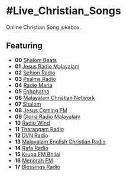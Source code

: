 # #Live_Christian_Songs

Online Christian Song jukebox.

## Featuring
* **00** [Shalom Beats](http://rd.shalombeatsradio.com:8006/stream)
* **01** [Jesus Radio Malayalam](http://88.198.138.88:8000/jesusradio/;.m3u)
* **02** [Sehion Radio](http://199.195.194.140:8012/stream)
* **03** [Psalms Radio](http://5.79.88.132:7084/;stream.mp3)
* **04** [Radio Maria](https://dreamsiteradiocp2.com/proxy/rmindia1?mp=/stream)
* **05** [Ephphatha](https://ephphatha.radioca.st/stream?type=http&nocache=15206)
* **06** [Malayalam Christian Network](https://s2.radio.co/sf61790a26/listen)
* **07** [Shalom](https://stream.radio.co/s1383afdc9/listen?ver=52115)
* **08** [Jesus Coming FM](http://live.jesuscomingfm.com:8584/listen.pls?sid=1)
* **09** [Gloria Radio Malayalam](http://5.79.88.132:7233/;type=mp3)
* **10** [Radio Wind](https://stream.radio.co/s9015a8e16/listen)
* **11** [Tharangam Radio](https://listen.radioking.com/radio/378295/stream/428998)
* **12** [DVN Radio](https://bozztv.com/36bay2/divine-event/tracks-v1a1/mono.m3u8)
* **13** [Malayalam English Christian Radio](http://37.187.93.104:8586/stream?listening-from-radio-garden=1624554589243)
* **14** [Rafa Radio](http://37.59.47.192:8596/stream?listening-from-radio-garden=1624554653167)
* **15** [Krupa FM Bhilai](http://radio.zionmediait.com:5327/;?listening-from-radio-garden=1624555216896)
* **16** [Menorah FM](https://gains.reviveradio.net/proxy/menorah?mp=/stream)
* **17** [Blessings Radio](http://37.187.93.104:8586/stream)
